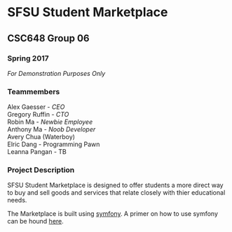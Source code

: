# SFSU Student Marketplace
## CSC648 Group 06
### Spring 2017
*For Demonstration Purposes Only*

### Teammembers
Alex Gaesser - _CEO_  
Gregory Ruffin - _CTO_  
Robin Ma - _Newbie Employee_  
Anthony Ma - _Noob Developer_   
Avery Chua (Waterboy)   
Elric Dang - Programming Pawn   
Leanna Pangan - TB

### Project Description

SFSU Student Marketplace is designed to offer students a more direct way to buy and sell goods and services that relate closely with thier educational needs. 

The Marketplace is built using [symfony](https://symfony.com). A primer on how to use symfony can be hound [here](https://www.sitepoint.com/symfony-beginners-tutorial/).






